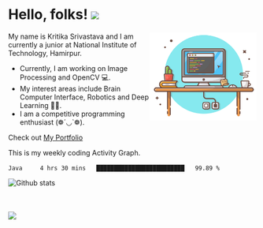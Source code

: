 # Hello, folks! <img src="https://raw.githubusercontent.com/MartinHeinz/MartinHeinz/master/wave.gif" width="30px">
<img align="right" height="180px" src="https://github.com/kritika-srivastava/kritika-srivastava/blob/master/images/Capture.PNG" alt="image" />
<p align="left">
 
My name is Kritika Srivastava and I am currently a junior at National Institute of Technology, Hamirpur.
- Currently, I am working on Image Processing and OpenCV 💻. 
- My interest areas include Brain Computer Interface, Robotics and Deep Learning 👩‍💻. 
- I am a competitive programming enthusiast (❁´◡`❁).

Check out [My Portfolio ](https://kritika-srivastava.github.io/)

 This is my weekly coding Activity Graph.
&nbsp;

<!--<img src=https://github.com/kritika-srivastava/kritika-srivastava/blob/master/images/stat.svg>>

<!--START_SECTION:waka-->
```text
Java     4 hrs 30 mins   █████████████████████████   99.89 % 
```
<!--END_SECTION:waka-->

<img src="https://github-readme-stats.vercel.app/api?username=kritika-srivastava&show_icons=true&count_private=true&title_color=#800000" alt="Github stats" />

# ![](https://komarev.com/ghpvc/?username=kritika-srivastava&color=red)
